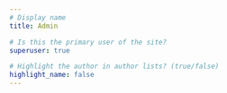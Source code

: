 ```yaml
---
# Display name
title: Admin

# Is this the primary user of the site?
superuser: true

# Highlight the author in author lists? (true/false)
highlight_name: false
---
```

